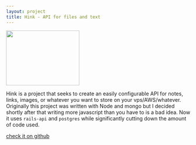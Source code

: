 ```yaml
---
layout: project
title: Hink - API for files and text
---
```


<a href="imgs/_posts/hink_cli.png">
  <img src="/imgs/_posts/hink-preview.png" alt="" height=150 width=200>
  </a>

Hink is a project that seeks to create an easily configurable API for
notes, links, images, or whatever you want to store on your vps/AWS/whatever.
Originally this project was written with Node and mongo but I decided shortly
after that writing more javascript than you have to is a bad idea. Now it uses
`rails-api` and `postgres` while significantly cutting down the amount of code used.

<a href="http://www.github.com/tippenein/hink" target='_blank'>check it on github</a>

